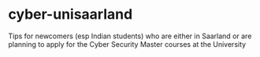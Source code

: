 # cyber-unisaarland

Tips for newcomers (esp Indian students) who are either in Saarland or are planning to apply for the Cyber Security Master courses at the University 

